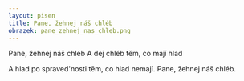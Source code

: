 ```yaml
---
layout: pisen
title: Pane, žehnej náš chléb
obrazek: pane_zehnej_nas_chleb.png
---
```


Pane, žehnej náš chléb
A dej chléb těm, co mají hlad

A hlad po spraved'nosti těm, co hlad nemají.
Pane, žehnej náš chléb.
